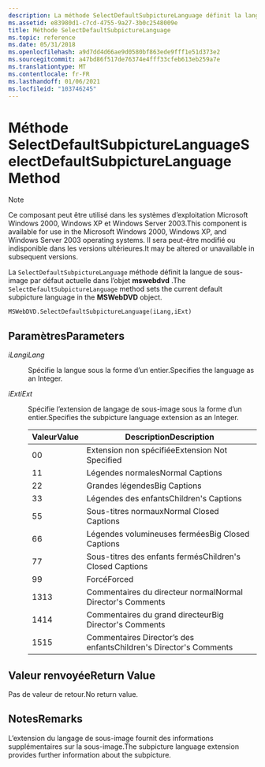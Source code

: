 ```yaml
---
description: La méthode SelectDefaultSubpictureLanguage définit la langue de sous-image par défaut actuelle dans l’objet MSWebDVD.
ms.assetid: e83980d1-c7cd-4755-9a27-3b0c2548009e
title: Méthode SelectDefaultSubpictureLanguage
ms.topic: reference
ms.date: 05/31/2018
ms.openlocfilehash: a9d7dd4d66ae9d0580bf863ede9fff1e51d373e2
ms.sourcegitcommit: a47bd86f517de76374e4fff33cfeb613eb259a7e
ms.translationtype: MT
ms.contentlocale: fr-FR
ms.lasthandoff: 01/06/2021
ms.locfileid: "103746245"
---
```

# <a name="selectdefaultsubpicturelanguage-method"></a><span data-ttu-id="9d7ab-103">Méthode SelectDefaultSubpictureLanguage</span><span class="sxs-lookup"><span data-stu-id="9d7ab-103">SelectDefaultSubpictureLanguage Method</span></span>

> [!Note]  
> <span data-ttu-id="9d7ab-104">Ce composant peut être utilisé dans les systèmes d’exploitation Microsoft Windows 2000, Windows XP et Windows Server 2003.</span><span class="sxs-lookup"><span data-stu-id="9d7ab-104">This component is available for use in the Microsoft Windows 2000, Windows XP, and Windows Server 2003 operating systems.</span></span> <span data-ttu-id="9d7ab-105">Il sera peut-être modifié ou indisponible dans les versions ultérieures.</span><span class="sxs-lookup"><span data-stu-id="9d7ab-105">It may be altered or unavailable in subsequent versions.</span></span>

 

<span data-ttu-id="9d7ab-106">La `SelectDefaultSubpictureLanguage` méthode définit la langue de sous-image par défaut actuelle dans l’objet **mswebdvd** .</span><span class="sxs-lookup"><span data-stu-id="9d7ab-106">The `SelectDefaultSubpictureLanguage` method sets the current default subpicture language in the **MSWebDVD** object.</span></span>

``` syntax
MSWebDVD.SelectDefaultSubpictureLanguage(iLang,iExt)
```

## <a name="parameters"></a><span data-ttu-id="9d7ab-107">Paramètres</span><span class="sxs-lookup"><span data-stu-id="9d7ab-107">Parameters</span></span>

<dl> <dt>

<span data-ttu-id="9d7ab-108"><span id="iLang"></span><span id="ilang"></span><span id="ILANG"></span>*iLang*</span><span class="sxs-lookup"><span data-stu-id="9d7ab-108"><span id="iLang"></span><span id="ilang"></span><span id="ILANG"></span>*iLang*</span></span>
</dt> <dd>

<span data-ttu-id="9d7ab-109">Spécifie la langue sous la forme d’un entier.</span><span class="sxs-lookup"><span data-stu-id="9d7ab-109">Specifies the language as an Integer.</span></span>

</dd> <dt>

<span data-ttu-id="9d7ab-110"><span id="iExt"></span><span id="iext"></span><span id="IEXT"></span>*iExt*</span><span class="sxs-lookup"><span data-stu-id="9d7ab-110"><span id="iExt"></span><span id="iext"></span><span id="IEXT"></span>*iExt*</span></span>
</dt> <dd>

<span data-ttu-id="9d7ab-111">Spécifie l’extension de langage de sous-image sous la forme d’un entier.</span><span class="sxs-lookup"><span data-stu-id="9d7ab-111">Specifies the subpicture language extension as an Integer.</span></span>



| <span data-ttu-id="9d7ab-112">Valeur</span><span class="sxs-lookup"><span data-stu-id="9d7ab-112">Value</span></span> | <span data-ttu-id="9d7ab-113">Description</span><span class="sxs-lookup"><span data-stu-id="9d7ab-113">Description</span></span>                    |
|-------|--------------------------------|
| <span data-ttu-id="9d7ab-114">0</span><span class="sxs-lookup"><span data-stu-id="9d7ab-114">0</span></span>     | <span data-ttu-id="9d7ab-115">Extension non spécifiée</span><span class="sxs-lookup"><span data-stu-id="9d7ab-115">Extension Not Specified</span></span>        |
| <span data-ttu-id="9d7ab-116">1</span><span class="sxs-lookup"><span data-stu-id="9d7ab-116">1</span></span>     | <span data-ttu-id="9d7ab-117">Légendes normales</span><span class="sxs-lookup"><span data-stu-id="9d7ab-117">Normal Captions</span></span>                |
| <span data-ttu-id="9d7ab-118">2</span><span class="sxs-lookup"><span data-stu-id="9d7ab-118">2</span></span>     | <span data-ttu-id="9d7ab-119">Grandes légendes</span><span class="sxs-lookup"><span data-stu-id="9d7ab-119">Big Captions</span></span>                   |
| <span data-ttu-id="9d7ab-120">3</span><span class="sxs-lookup"><span data-stu-id="9d7ab-120">3</span></span>     | <span data-ttu-id="9d7ab-121">Légendes des enfants</span><span class="sxs-lookup"><span data-stu-id="9d7ab-121">Children's Captions</span></span>            |
| <span data-ttu-id="9d7ab-122">5</span><span class="sxs-lookup"><span data-stu-id="9d7ab-122">5</span></span>     | <span data-ttu-id="9d7ab-123">Sous-titres normaux</span><span class="sxs-lookup"><span data-stu-id="9d7ab-123">Normal Closed Captions</span></span>         |
| <span data-ttu-id="9d7ab-124">6</span><span class="sxs-lookup"><span data-stu-id="9d7ab-124">6</span></span>     | <span data-ttu-id="9d7ab-125">Légendes volumineuses fermées</span><span class="sxs-lookup"><span data-stu-id="9d7ab-125">Big Closed Captions</span></span>            |
| <span data-ttu-id="9d7ab-126">7</span><span class="sxs-lookup"><span data-stu-id="9d7ab-126">7</span></span>     | <span data-ttu-id="9d7ab-127">Sous-titres des enfants fermés</span><span class="sxs-lookup"><span data-stu-id="9d7ab-127">Children's Closed Captions</span></span>     |
| <span data-ttu-id="9d7ab-128">9</span><span class="sxs-lookup"><span data-stu-id="9d7ab-128">9</span></span>     | <span data-ttu-id="9d7ab-129">Forcé</span><span class="sxs-lookup"><span data-stu-id="9d7ab-129">Forced</span></span>                         |
| <span data-ttu-id="9d7ab-130">13</span><span class="sxs-lookup"><span data-stu-id="9d7ab-130">13</span></span>    | <span data-ttu-id="9d7ab-131">Commentaires du directeur normal</span><span class="sxs-lookup"><span data-stu-id="9d7ab-131">Normal Director's Comments</span></span>     |
| <span data-ttu-id="9d7ab-132">14</span><span class="sxs-lookup"><span data-stu-id="9d7ab-132">14</span></span>    | <span data-ttu-id="9d7ab-133">Commentaires du grand directeur</span><span class="sxs-lookup"><span data-stu-id="9d7ab-133">Big Director's Comments</span></span>        |
| <span data-ttu-id="9d7ab-134">15</span><span class="sxs-lookup"><span data-stu-id="9d7ab-134">15</span></span>    | <span data-ttu-id="9d7ab-135">Commentaires Director’s des enfants</span><span class="sxs-lookup"><span data-stu-id="9d7ab-135">Children's Director's Comments</span></span> |



 

</dd> </dl>

## <a name="return-value"></a><span data-ttu-id="9d7ab-136">Valeur renvoyée</span><span class="sxs-lookup"><span data-stu-id="9d7ab-136">Return Value</span></span>

<span data-ttu-id="9d7ab-137">Pas de valeur de retour.</span><span class="sxs-lookup"><span data-stu-id="9d7ab-137">No return value.</span></span>

## <a name="remarks"></a><span data-ttu-id="9d7ab-138">Notes</span><span class="sxs-lookup"><span data-stu-id="9d7ab-138">Remarks</span></span>

<span data-ttu-id="9d7ab-139">L’extension du langage de sous-image fournit des informations supplémentaires sur la sous-image.</span><span class="sxs-lookup"><span data-stu-id="9d7ab-139">The subpicture language extension provides further information about the subpicture.</span></span>

 

 




